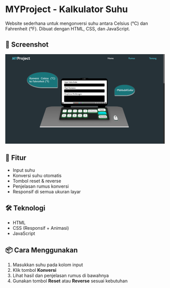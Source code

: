 # MYProject - Kalkulator Suhu

Website sederhana untuk mengonversi suhu antara Celsius (°C) dan Fahrenheit (°F). Dibuat dengan HTML, CSS, dan JavaScript.

## 📸 Screenshot

![Tampilan Website](img/ss.png)


## 🚀 Fitur

- Input suhu
- Konversi suhu otomatis
- Tombol reset & reverse
- Penjelasan rumus konversi
- Responsif di semua ukuran layar

## 🛠️ Teknologi

- HTML
- CSS (Responsif + Animasi)
- JavaScript

## 📦 Cara Menggunakan

1. Masukkan suhu pada kolom input
2. Klik tombol **Konversi**
3. Lihat hasil dan penjelasan rumus di bawahnya
4. Gunakan tombol **Reset** atau **Reverse** sesuai kebutuhan
